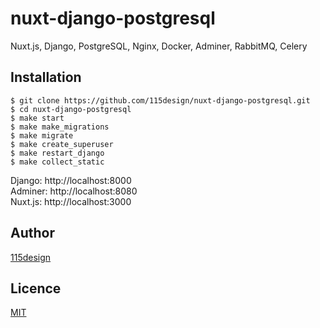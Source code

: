# nuxt-django-postgresql
Nuxt.js, Django, PostgreSQL, Nginx, Docker, Adminer, RabbitMQ, Celery

## Installation

    $ git clone https://github.com/115design/nuxt-django-postgresql.git
    $ cd nuxt-django-postgresql
    $ make start
    $ make make_migrations
    $ make migrate
    $ make create_superuser
    $ make restart_django
    $ make collect_static
		
Django: http://localhost:8000  
Adminer: http://localhost:8080  
Nuxt.js: http://localhost:3000

## Author

[115design](http://115design.main.jp/)

## Licence

[MIT](https://opensource.org/licenses/MIT)
